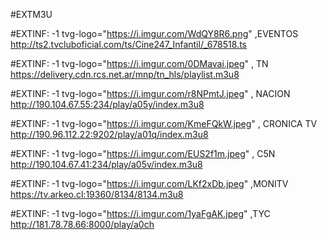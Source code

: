 #EXTM3U

#EXTINF: -1 tvg-logo="https://i.imgur.com/WdQY8R6.png" ,EVENTOS
http://ts2.tvcluboficial.com/ts/Cine247_Infantil/_678518.ts

#EXTINF: -1 tvg-logo="https://i.imgur.com/0DMavai.jpeg" , TN 
https://delivery.cdn.rcs.net.ar/mnp/tn_hls/playlist.m3u8

#EXTINF: -1 tvg-logo="https://i.imgur.com/r8NPmtJ.jpeg" , NACION 
http://190.104.67.55:234/play/a05y/index.m3u8

#EXTINF: -1 tvg-logo="https://i.imgur.com/KmeFQkW.jpeg" , CRONICA TV
http://190.96.112.22:9202/play/a01q/index.m3u8

#EXTINF: -1 tvg-logo="https://i.imgur.com/EUS2f1m.jpeg" , C5N
http://190.104.67.41:234/play/a05v/index.m3u8


#EXTINF: -1 tvg-logo="https://i.imgur.com/LKf2xDb.jpeg" ,MONITV
https://tv.arkeo.cl:19360/8134/8134.m3u8

#EXTINF: -1 tvg-logo="https://i.imgur.com/1yaFgAK.jpeg" ,TYC
http://181.78.78.66:8000/play/a0ch


